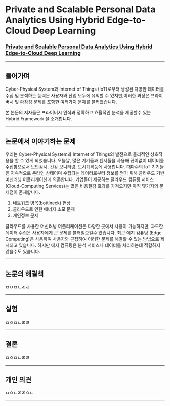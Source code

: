 # Private and Scalable Personal Data Analytics Using Hybrid Edge-to-Cloud Deep Learning

### [Private and Scalable Personal Data Analytics Using Hybrid Edge-to-Cloud Deep Learning](https://github.com/jungwonrs/JwRalph_Seo/blob/master/papers/private%20and%20scalable%20personal%20data%20analytics%20using%20hybrid%20edge%20to%20cloud%20deep%20learning.pdf)


----

## 들어가며

Cyber-Physical System과 Internet of Things (IoT)로부터 생성된 다양한 데이터를 수집 및 분석하는 능력은 사용자와 산업 모두에 유익할 수 있지만,이러한 과정은 프라이버시 및 확장성 문제를 포함한 여러가지 문제를 불러왔습니다.  

본 논문의 저자들은 프라이버시 인식과 정확하고 효율적인 분석을 제공할수 있는 Hybrid Framework 을 소개합니다.

---

## 논문에서 이야기하는 문제

우리는 Cyber-Physical System과 Internet of Things의 발전으로 물리적인 상호작용을 할 수 있게 되었습니다. 
오늘날, 많은 기기들과 센서들을 사용해 끊이없이 데이터를 수집함으로서 보안감시, 건강 모니터링, 도시계획등에 사용합니다.
대다수의 IoT 기기들은 지속적으로 온라인 상태이며 수집되는 데이터로부터 정보를 얻기 위해 클라우드 기반 머신러닝 어플리케이션에 의존합니다.
기업들이 제공하는 클라우드 컴퓨팅 서비스 (Cloud-Computing Services)는 많은 비용절감 효과를 가져오지만 아직 몇가지의 문제점이 존재합니다.
1. 네트워크 병목(bottlneck) 현상
2. 클라우드로 인한 에너지 소모 문제
3. 개인정보 문제

클라우드를 사용한 머신러닝 어플리케이션은 다양한 곳에서 사용이 가능하지만, 과도한 데이터 수집은 사용자에게 큰 문제를 불러일으킬수 있습니다.
최근 에지 컴퓨팅 (Edge Computing)은 사용하여 사용자와 근접하여 이러한 문제를 해결할 수 있는 방법으로 제시되고 있습니다.
하지만 에지 컴퓨팅은 분석 서비스나 데이터를 처리하는데 적합하지 않을수도 있습니다. 


---

## 논문의 해결책

ㅁㅇㅁㄴㄻㄹ

---

## 실험

ㅁㅇㅁㄴㄻㄹ

---

## 결론

ㅁㅇㅁㄴㄻㄹ

---

## 개인 의견

ㅁㅇㄴㄻㄻㅇㄴ

---
